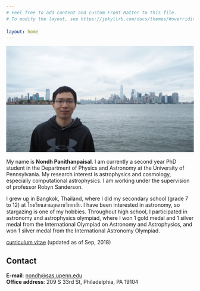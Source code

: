 ```yaml
---
# Feel free to add content and custom Front Matter to this file.
# To modify the layout, see https://jekyllrb.com/docs/themes/#overriding-theme-defaults

layout: home
---
```


![my picture!](pic1.jpg)

My name is **Nondh Panithanpaisal**. I am currently a second year PhD student in the Department of Physics and Astronomy at the University of Pennsylvania. My research interest is astrophysics and cosmology, especially computational astrophysics. I am working under the supervision of professor Robyn Sanderson.    

I grew up in Bangkok, Thailand, where I did my secondary school (grade 7 to 12) at โรงเรียนสวนกุหลาบวิทยาลัย. I have been interested in astronomy, so stargazing is one of my hobbies. Throughout high school, I participated in astronomy and astrophysics olympiad, where I won 1 gold medal and 1 silver medal from the International Olympiad on Astronomy and Astrophysics, and won 1 silver medal from the International Astronomy Olympiad.  

[curriculum vitae](https://www.dropbox.com/s/d958eahmh6yy5qa/cv.pdf?dl=0) (updated as of Sep, 2018)     


## Contact
**E-mail**: <nondh@sas.upenn.edu>  
**Office address**: 209 S 33rd St, Philadelphia, PA 19104
